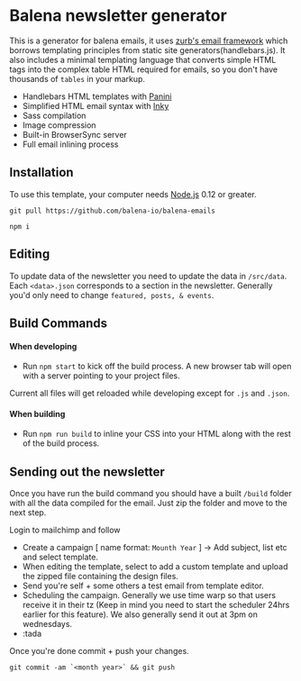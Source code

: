 # Balena newsletter generator

This is a generator for balena emails, it uses [zurb's email framework](http://foundation.zurb.com/emails/docs) which borrows templating principles from static site generators(handlebars.js). It also includes a minimal templating language that converts simple HTML tags into the complex table HTML required for emails, so you don't have thousands of `tables` in your markup.

- Handlebars HTML templates with [Panini](http://github.com/zurb/panini)
- Simplified HTML email syntax with [Inky](http://github.com/zurb/inky)
- Sass compilation
- Image compression
- Built-in BrowserSync server
- Full email inlining process

## Installation

To use this template, your computer needs [Node.js](https://nodejs.org/en/) 0.12 or greater.
```
git pull https://github.com/balena-io/balena-emails
```
```
npm i
```

## Editing

To update data of the newsletter you need to update the data in `/src/data`. Each `<data>.json` corresponds to a section in the newsletter. Generally you'd only need to change `featured, posts, & events`.

## Build Commands

#### When developing

* Run `npm start` to kick off the build process. A new browser tab will open with a server pointing to your project files.

Current all files will get reloaded while developing except for `.js` and `.json`.

#### When building

* Run `npm run build` to inline your CSS into your HTML along with the rest of the build process.

## Sending out the newsletter

Once you have run the build command you should have a built `/build` folder with all the data compiled for the email.
Just zip the folder and move to the next step.

Login to mailchimp and follow

* Create a campaign [ name format: `Mounth Year` ] -> Add subject, list etc and select template.
* When editing the template, select to add a custom template and upload the zipped file containing the design files.
* Send you're self + some others a test email from template editor.
* Scheduling the campaign. Generally we use time warp so that users receive it in their tz (Keep in mind you need to start the scheduler 24hrs earlier for this feature). We also generally send it out at 3pm on wednesdays.
* :tada

Once you're done commit + push your changes.

```
git commit -am `<month year>` && git push
```
